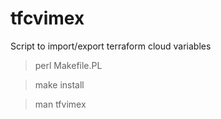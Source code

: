# tfcvimex
Script to import/export terraform cloud variables

> perl Makefile.PL

> make install

> man tfvimex
